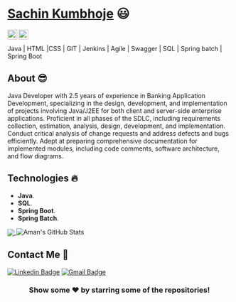  # <a href="www.linkedin.com/in/sachin-kumbhoje/">Sachin Kumbhoje</a> :smiley:

<a href="www.linkedin.com/in/sachin-kumbhoje/">
  <img align="left" alt="Aman's Linkdein" width="22px" src="https://cdn.jsdelivr.net/npm/simple-icons@v3/icons/linkedin.svg" />
</a>
<a href="https://github.com/KumbhhojeSachin/">
  <img align="left" alt="Sachin's Github" width="22px" src="https://cdn.jsdelivr.net/npm/simple-icons@v3/icons/github.svg" />
</a>


<br/>
<br/>
Java | HTML |CSS | GIT |  Jenkins |  Agile |  Swagger  | SQL  | Spring batch | Spring Boot

## About :sunglasses:
Java Developer with 2.5 years of experience in Banking Application Development, specializing in the design, development, and implementation of projects involving Java/J2EE for both client and server-side enterprise applications. Proficient in all phases of the SDLC, including requirements collection, estimation, analysis, design, development, and implementation. Conduct critical analysis of change requests and address defects and bugs efficiently. Adept at preparing comprehensive documentation for implemented modules, including code comments, software architecture, and flow diagrams. 

## Technologies :fire:
- **Java**.
- **SQL**.
- **Spring Boot**.
- **Spring Batch**.


<a href="https://github.com/KumbhhojeSachin">
  <img align="center" src="https://github-readme-stats.vercel.app/api/top-langs/?username=amanKantSudhanshu&theme=radical&hide=glsl,JavaScript" />
</a>

<img src="https://github-readme-stats.vercel.app/api?username=amanKantSudhanshu&&show_icons=true&theme=radical&line_height=27&v=5" alt="Aman's GitHub Stats" />
   


##  Contact Me :speech_balloon:
 [![Linkedin Badge](https://img.shields.io/badge/-Sachin-blue?style=flat-square&logo=Linkedin&logoColor=white&link=www.linkedin.com/in/sachin-kumbhoje/)](www.linkedin.com/in/sachin-kumbhoje/) [![Gmail Badge](https://img.shields.io/badge/-sachinkumbhoje0@gmail.com-c14438?style=flat-square&logo=Gmail&logoColor=white&link=mailto:sachinkumbhoje0@gmail.com)](sachinkumbhoje0@gmail.com)



<div align="center">

### Show some ❤️ by starring some of the repositories!

</div>
